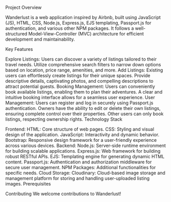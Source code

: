 Project Overview

Wanderlust is a web application inspired by Airbnb, built using JavaScript (JS), HTML, CSS, Node.js, Express.js, EJS templating, Passport.js for authentication, and various other NPM packages. It follows a well-structured Model-View-Controller (MVC) architecture for efficient development and maintainability.

Key Features

Explore Listings:
Users can discover a variety of listings tailored to their travel needs.
Utilize comprehensive search filters to narrow down options based on location, price range, amenities, and more.
Add Listings:
Existing users can effortlessly create listings for their unique spaces.
Provide descriptive details, captivating photos, and compelling descriptions to attract potential guests.
Booking Management:
Users can conveniently book available listings, enabling them to plan their adventures.
A clear and intuitive booking interface allows for a seamless user experience.
User Management:
Users can register and log in securely using Passport.js authentication.
Owners have the ability to edit or delete their own listings, ensuring complete control over their properties.
Other users can only book listings, respecting ownership rights.
Technology Stack

Frontend:
HTML: Core structure of web pages.
CSS: Styling and visual design of the application.
JavaScript: Interactivity and dynamic behavior.
Bootstrap: Responsive design framework for a user-friendly experience across various devices.
Backend:
Node.js: Server-side runtime environment for building scalable applications.
Express.js: Web framework for building robust RESTful APIs.
EJS: Templating engine for generating dynamic HTML content.
Passport.js: Authentication and authorization middleware for secure user management.
NPM Packages: Additional functionalities for specific needs.
Cloud Storage:
Cloudinary: Cloud-based image storage and management platform for storing and handling user-uploaded listing images.
Prerequisites


Contributing We welcome contributions to Wanderlust!
